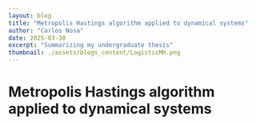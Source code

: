 ```yaml
---
layout: blog
title: "Metropolis Hastings algorithm applied to dynamical systems"
author: "Carlos Nosa"
date: 2025-03-30
excerpt: "Summarizing my undergraduate thesis"
thumbnail: ./assets/blogs_content/LogisticMH.png
---
```


# Metropolis Hastings algorithm applied to dynamical systems
